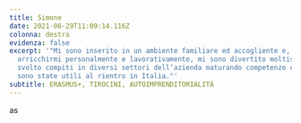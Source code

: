 ```yaml
---
title: Simone
date: 2021-06-29T11:09:14.116Z
colonna: destra
evidenza: false
excerpt: '"Mi sono inserito in un ambiente familiare ed accogliente e, oltre ad
  arricchirmi personalmente e lavorativamente, mi sono divertito moltissimo. Ho
  svolto compiti in diversi settori dell’azienda maturando competenze che mi
  sono state utili al rientro in Italia."'
subtitle: ERASMUS+, TIROCINI, AUTOIMPRENDITORIALITÀ
---
```

 as